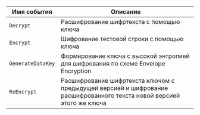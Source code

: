 Имя события | Описание
--- | ---
`Decrypt` | Расшифрование шифртекста с помощью ключа
`Encrypt` | Шифрование тестовой строки с помощью ключа
`GenerateDataKey` | Формирование ключа с высокой энтропией для шифрования по схеме Envelope Encryption
`ReEncrypt` | Расшифрование шифртекста ключом с предыдущей версией и шифрование расшифрованного текста новой версией этого же ключа